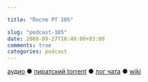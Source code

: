 ```yaml
---

title: "После РТ 105"

slug: "podcast-105"
date: 2008-09-27T16:40:00+03:00
comments: true
categories: podcast
---
```

[аудио](http://cdn.radio-t.com/rt105post.mp3) ● [пиратский torrent](http://pirates.radio-t.com/torrents/rt105post.mp3.torrent) ● [лог чата](http://chat.radio-t.com/logs/radio-t-105.html) ● [wiki](http://wiki.radio-t.com/%D0%9F%D0%BE%D1%81%D0%BB%D0%B5_%D0%A0%D0%A2_105)<audio src="http://cdn.radio-t.com/rt105post.mp3" preload="none">
